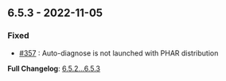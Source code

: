 
## 6.5.3 - 2022-11-05

### Fixed

- [#357](https://github.com/llaville/php-compatinfo/issues/357) : Auto-diagnose is not launched with PHAR distribution

**Full Changelog**: [6.5.2...6.5.3](https://github.com/llaville/php-compatinfo/compare/6.5.2...6.5.3)

